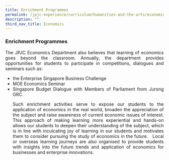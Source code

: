```yaml
---
title: Enrichment Programmes
permalink: /jpjc-experience/curriculum/humanities-and-the-arts/economics/enrichment-programmes/
description: ""
third_nav_title: Economics
---
```

<h3><strong>Enrichment Programmes</strong></h3>
<div align=justify>
<p>The JPJC Economics Department also believes that learning of economics goes beyond the classroom. Annually, the department provides opportunities for students to participate in competitions, dialogues and seminars such as:
</p>
<ul>
	<li>the Enterprise Singapore Business Challenge</li>
	<li>MOE Economics Seminar</li>
	<li>Singapore Budget Dialogue with Members of Parliament from Jurong GRC.</li>

<p>
Such enrichment activities serve to expose our students to the application of economics in the real world, broaden the appreciation of the subject and raise awareness of current economic issues of interest. This approach of making learning more experiential and hands-on allows our students to deepen their understanding of the subject, which is in line with inculcating joy of learning in our students and motivates them to consider pursuing the study of economics in the future.   Local or overseas learning journeys are also organised to provide students with insights into the future trends and application of economics for businesses and enterprise innovations.
</p>
	</div>